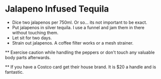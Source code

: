 # Jalapeno Infused Tequila

 * Dice two jalapenos per 750ml. Or so... its not important to be exact.
 * Put jalapenos in silver tequila. I use a funnel and jam them in there without touching them.
 * Let sit for two days.
 * Strain out jalapenos. A coffee filter works or a mesh strainer. 

** Exercise caution while handling the peppers or don't touch any valuable body parts afterwards.

** If you have a Costco card get their house brand. It is $20 a handle and is fantastic.

